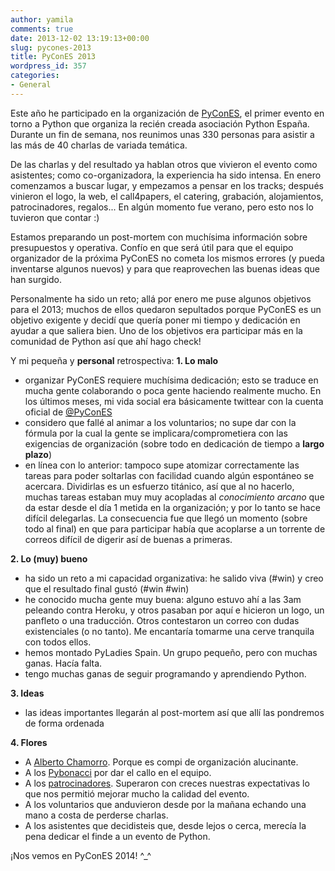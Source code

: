 ```yaml
---
author: yamila
comments: true
date: 2013-12-02 13:19:13+00:00
slug: pycones-2013
title: PyConES 2013
wordpress_id: 357
categories:
- General
---
```


Este año he participado en la organización de [PyConES](http://2013.es.pycon.org), el primer evento en torno a Python que organiza la recién creada asociación Python España. Durante un fin de semana, nos reunimos unas 330 personas para asistir a las más de 40 charlas de variada temática.
<!-- more -->
De las charlas y del resultado ya hablan otros que vivieron el evento como asistentes; como co-organizadora, la experiencia ha sido intensa. En enero comenzamos a buscar lugar, y empezamos a pensar en los tracks; después vinieron el logo, la web, el call4papers, el catering, grabación, alojamientos, patrocinadores, regalos... En algún momento fue verano, pero esto nos lo tuvieron que contar :)

Estamos preparando un post-mortem con muchísima información sobre presupuestos y operativa. Confío en que será útil para que el equipo organizador de la próxima PyConES no cometa los mismos errores (y pueda inventarse algunos nuevos) y para que reaprovechen las buenas ideas que han surgido.

Personalmente ha sido un reto; allá por enero me puse algunos objetivos para el 2013; muchos de ellos quedaron sepultados porque PyConES es un objetivo exigente y decidí que quería poner mi tiempo y dedicación en ayudar a que saliera bien. Uno de los objetivos era participar más en la comunidad de Python así que ahí hago check!

Y mi pequeña y **personal** retrospectiva:
**1. Lo malo**

- organizar PyConES requiere muchísima dedicación; esto se traduce en mucha gente colaborando o poca gente haciendo realmente mucho. En los últimos meses, mi vida social era básicamente twittear con la cuenta oficial de [@PyConES](http://twitter.com/PyConES)
- considero que fallé al animar a los voluntarios; no supe dar con la fórmula por la cual la gente se implicara/comprometiera con las exigencias de organización (sobre todo en dedicación de tiempo a **largo plazo**)
- en línea con lo anterior: tampoco supe atomizar correctamente las tareas para poder soltarlas con facilidad cuando algún espontáneo se acercara. Dividirlas es un esfuerzo titánico, así que al no hacerlo, muchas tareas estaban muy muy acopladas al _conocimiento arcano_ que da estar desde el día 1 metida en la organización; y por lo tanto se hace difícil delegarlas. La consecuencia fue que llegó un momento (sobre todo al final) en que para participar había que acoplarse a un torrente de correos difícil de digerir así de buenas a primeras.

**2. Lo (muy) bueno**

- ha sido un reto a mi capacidad organizativa: he salido viva (#win) y creo que el resultado final gustó (#win #win)
- he conocido mucha gente muy buena: alguno estuvo ahí a las 3am peleando contra Heroku, y otros pasaban por aquí e hicieron un logo, un panfleto o una traducción. Otros contestaron un correo con dudas existenciales (o no tanto). Me encantaría tomarme una cerve tranquila con todos ellos.
- hemos montado PyLadies Spain. Un grupo pequeño, pero con muchas ganas. Hacía falta.
- tengo muchas ganas de seguir programando y aprendiendo Python.

**3. Ideas**

- las ideas importantes llegarán al post-mortem así que allí las pondremos de forma ordenada

**4. Flores**

- A [Alberto Chamorro](http://twitter.com/ach4m0). Porque es compi de organización alucinante.
- A los [Pybonacci](http://twitter.com/Pybonacci) por dar el callo en el equipo.
- A los [patrocinadores](http://2013.es.pycon.org/#patrocinadores). Superaron con creces nuestras expectativas lo que nos permitió mejorar mucho la calidad del evento.
- A los voluntarios que anduvieron desde por la mañana echando una mano a costa de perderse charlas.
- A los asistentes que decidisteis que, desde lejos o cerca, merecía la pena dedicar el finde a un evento de Python.

¡Nos vemos en PyConES 2014! ^_^

